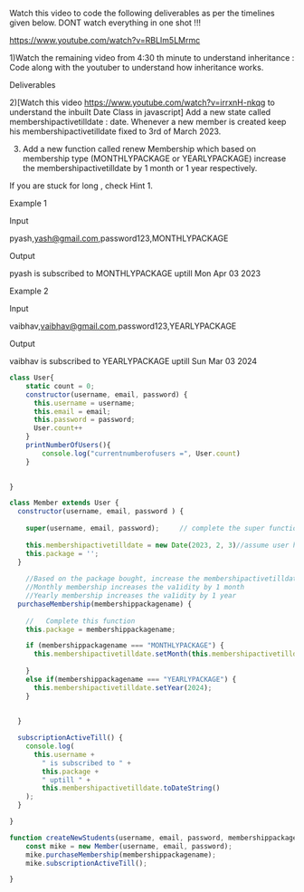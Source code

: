 Watch this video to code the following deliverables as per the timelines given below. DONT watch everything in one shot !!!

https://www.youtube.com/watch?v=RBLIm5LMrmc

1)Watch the remaining video from 4:30 th minute to understand inheritance :  Code along with the youtuber to understand how inheritance works.


Deliverables








2)[Watch this video https://www.youtube.com/watch?v=irrxnH-nkqg to understand the inbuilt Date Class in javascript] Add a new state called membershipactivetilldate : date. Whenever a new member is created keep his membershipactivetilldate fixed to 3rd of March 2023.



3) Add a new function called renew Membership which based on membership type (MONTHLYPACKAGE or YEARLYPACKAGE) increase the membershipactivetilldate by 1 month or 1 year respectively.



If you are stuck for long , check Hint 1.



Example 1



Input

pyash,yash@gmail.com,password123,MONTHLYPACKAGE



Output

pyash is subscribed to MONTHLYPACKAGE uptill Mon Apr 03 2023



Example 2



Input

vaibhav,vaibhav@gmail.com,password123,YEARLYPACKAGE



Output

vaibhav is subscribed to YEARLYPACKAGE uptill Sun Mar 03 2024

```js
class User{
    static count = 0;
    constructor(username, email, password) {
      this.username = username;
      this.email = email;
      this.password = password;
      User.count++
    }
    printNumberOfUsers(){
        console.log("currentnumberofusers =", User.count)
    }
    

}

class Member extends User {
  constructor(username, email, password ) {
      
    super(username, email, password);     // complete the super function only. Do not make any other changes
    
    this.membershipactivetilldate = new Date(2023, 2, 3)//assume user has joined ur platform on 3rd March
    this.package = '';
  }
  
    //Based on the package bought, increase the membershipactivetilldate
    //Monthly membership increases the va1idity by 1 month
    //Yearly membership increases the va1idity by 1 year
  purchaseMembership(membershippackagename) {
      
    //   Complete this function
    this.package = membershippackagename;

    if (membershippackagename === "MONTHLYPACKAGE") {
      this.membershipactivetilldate.setMonth(this.membershipactivetilldate.getMonth() + 1);
      
    }
    else if(membershippackagename === "YEARLYPACKAGE") {
      this.membershipactivetilldate.setYear(2024);
    }
      
 
  }

  subscriptionActiveTill() {
    console.log(
      this.username +
        " is subscribed to " +
        this.package +
        " uptill " +
        this.membershipactivetilldate.toDateString()
    );
  }

}

function createNewStudents(username, email, password, membershippackagename){
    const mike = new Member(username, email, password);  
    mike.purchaseMembership(membershippackagename);
    mike.subscriptionActiveTill();

}
```
